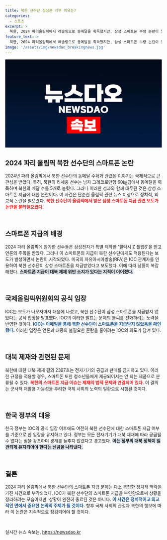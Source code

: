 ```yaml
---
title: 북한 선수단 삼성폰 거부 이유는?
categories:
  - 스포츠
excerpt: >
  북한, 2024 파리올림픽에서 레슬링으로 동메달을 획득했지만, 삼성 스마트폰 수령 논란이 일파만파. IOC는 북한 선수단이 스마트폰을 받지 않았다고 공식 발표, 대북제재 위반 우려가 진정되나 정부의 정보 파악은 미흡하다는 비판 제기!
feature_text: >
  북한, 2024 파리올림픽에서 레슬링으로 동메달을 획득했지만, 삼성 스마트폰 수령 논란이 일파만파. IOC는 북한 선수단이 스마트폰을 받지 않았다고 공식 발표, 대북제재 위반 우려가 진정되나 정부의 정보 파악은 미흡하다는 비판 제기!
image: '/assets/img/newsdao_breakingnews.jpg'
---
```


<p><img src="/assets/img/newsdao_breakingnews.jpg" alt="ranknews 속보" /></p>

<h2 data-ke-size="size26">2024 파리 올림픽 북한 선수단의 스마트폰 논란</h2>

<p data-ke-size="size16">2024년 파리 올림픽에서 북한 선수단의 동메달 수확과 관련된 이야기는 국제적으로 큰 관심을 받았다. 특히, 북한의 리세웅 선수는 남자 그레코로만형 60㎏급에서 동메달을 획득하며 북한의 메달 수를 5개로 늘렸다. 그러나 이러한 성과와 함께 대두된 것은 삼성 스마트폰 지급에 대한 논란이다. 이 사건은 단순한 올림픽 관련 뉴스 이상으로 정치적, 외교적 논란을 일으켰다. <b><span style="color: #ee2323;">북한 선수단이 올림픽에서 받은 삼성 스마트폰 지급 관련 보도가 논란을 불러일으켰다.</span></b></p>

<p data-ke-size="size16">&nbsp;</p>

<h2 data-ke-size="size26">스마트폰 지급의 배경</h2>

<p data-ke-size="size16">2024 파리 올림픽에 참가한 선수들은 삼성전자가 특별 제작한 '갤럭시 Z 플립6'을 받고 언론의 주목을 받았다. 그러나 이 스마트폰의 지급이 북한 선수단에게도 적용된다는 보도가 발생하면서 논란이 시작되었다. 미국의 자유아시아방송(RFA)은 IOC 관계자를 인용하여 북한 선수단이 삼성 스마트폰을 지급받았다고 보도했다. 이에 따라 상황이 복잡해졌다. <b><span style="background-color: #21538527;">스마트폰 지급이 대북 제재 위반 소지가 있다는 지적이 이어졌다.</span></b></p>

<p data-ke-size="size16">&nbsp;</p>

<h2 data-ke-size="size26">국제올림픽위원회의 공식 입장</h2>

<p data-ke-size="size16">IOC는 보도가 나오자마자 대응에 나섰고, 북한 선수단이 삼성 스마트폰을 지급받지 않았다는 공식 입장을 발표했다. IOC의 이러한 발표는 문제의 불씨를 진화하려는 노력을 반영한 것이다. <b><span style="color: #1a5490;">IOC는 이메일을 통해 북한 선수단이 스마트폰을 지급받지 않았음을 확인했다.</span></b> 이러한 입장은 언론과 대중의 불필요한 혼란을 줄이려는 IOC의 의도가 담겨 있다.</p>

<p data-ke-size="size16">&nbsp;</p>

<h2 data-ke-size="size26">대북 제재와 관련된 문제</h2>

<p data-ke-size="size16">북한에 대한 대북 제재 결의 2397호는 전자기기의 공급과 판매를 금지하고 있다. 이러한 규정을 적용할 경우, 스마트폰 또한 청소년들에게 제공되어서는 안 되는 제품으로 분류될 수 있다. <b><span style="color: #ee2323;">북한의 스마트폰 지급 이슈는 제재의 법적 문제와 연결되어 있다.</span></b> 이 결의는 군사적 재활용 가능성을 우려한 국제 사회의 노력의 일환으로 시행된 것이다. </p>

<p data-ke-size="size16">&nbsp;</p>

<h2 data-ke-size="size26">한국 정부의 대응</h2>

<p data-ke-size="size16">한국 정부는 IOC의 공식 입장 이후에도 여전히 북한 선수단에 대한 스마트폰 지급 여부를 기준으로 한 입장을 유지하고 있다. 정부는 모든 전자기기가 대북 제재에 따라 공급될 수 없다는 점을 강조하며 경계를 늦추지 않겠다고 경고했다. <b><span style="background-color: #21538527;">이는 정부의 대북 정책이 일관되게 유지되어야 한다는 신념을 나타낸다.</span></b></p>

<p data-ke-size="size16">&nbsp;</p>

<h2 data-ke-size="size26">결론</h2>

<p data-ke-size="size16">2024 파리 올림픽에서 북한 선수단의 스마트폰 지급 문제는 다소 복잡한 정치적 맥락을 가진 사건으로 부각되었다. IOC가 북한 선수단의 스마트폰 지급을 부인함으로써 상황을 정리하려는 모습이지만, 상황이 완전히 종료된 것은 아니다. <b><span style="color: #1a5490;">이 사건은 정치적이고 외교적인 면에서 중요한 논의의 주제가 될 것이다.</span></b> 향후 국제 사회의 관점과 북한의 행보에 따라 이 논란은 지속적으로 점검되어야 할 것이다.</p>

<p data-ke-size="size16">&nbsp;</p>
실시간 뉴스 속보는, <a href="https://newsdao.kr" rel="dofollow">https://newsdao.kr</a>


